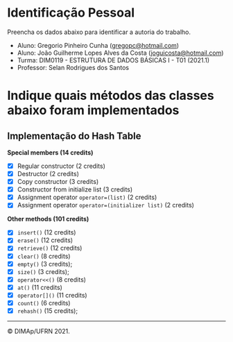 ﻿# Identificação Pessoal

Preencha os dados abaixo para identificar a autoria do trabalho.

- Aluno: Gregorio Pinheiro Cunha (gregopc@hotmail.com)
- Aluno: João Guilherme Lopes Alves da Costa (joguicosta@hotmail.com)
- Turma: DIM0119 - ESTRUTURA DE DADOS BÁSICAS I - T01 (2021.1)
- Professor: Selan Rodrigues dos Santos

# Indique quais métodos das classes abaixo foram implementados

## Implementação do Hash Table

**Special members (14 credits)**
- [x] Regular constructor (2 credits)
- [x] Destructor (2 credits)
- [x] Copy constructor (3 credits)
- [x] Constructor from initialize list (3 credits)
- [x] Assignment operator `operator=(list)` (2 credits)
- [x] Assignment operator `operator=(initializer list)` (2 credits)

**Other methods (101 credits)**
- [x] `insert()` (12 credits)
- [x] `erase()` (12 credits)
- [x] `retrieve()` (12 credits)
- [x] `clear()` (8 credits)
- [x] `empty()` (3 credits);
- [x] `size()` (3 credits);
- [x] `operator<<()` (8 credits)
- [x] `at()` (11 credits)
- [x] `operator[]()` (11 credits)
- [x] `count()` (6 credits)
- [x] `rehash()` (15 credits);

--------
&copy; DIMAp/UFRN 2021.
